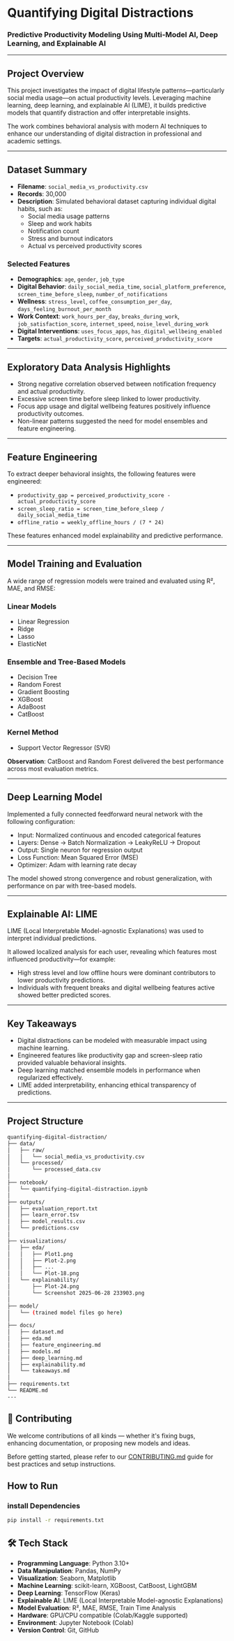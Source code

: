 # Quantifying Digital Distractions  
### Predictive Productivity Modeling Using Multi-Model AI, Deep Learning, and Explainable AI

---

## Project Overview

This project investigates the impact of digital lifestyle patterns—particularly social media usage—on actual productivity levels. Leveraging machine learning, deep learning, and explainable AI (LIME), it builds predictive models that quantify distraction and offer interpretable insights.

The work combines behavioral analysis with modern AI techniques to enhance our understanding of digital distraction in professional and academic settings.

---

## Dataset Summary

- **Filename**: `social_media_vs_productivity.csv`
- **Records**: 30,000
- **Description**: Simulated behavioral dataset capturing individual digital habits, such as:
  - Social media usage patterns
  - Sleep and work habits
  - Notification count
  - Stress and burnout indicators
  - Actual vs perceived productivity scores

### Selected Features

- **Demographics**: `age`, `gender`, `job_type`
- **Digital Behavior**: `daily_social_media_time`, `social_platform_preference`, `screen_time_before_sleep`, `number_of_notifications`
- **Wellness**: `stress_level`, `coffee_consumption_per_day`, `days_feeling_burnout_per_month`
- **Work Context**: `work_hours_per_day`, `breaks_during_work`, `job_satisfaction_score`, `internet_speed`, `noise_level_during_work`
- **Digital Interventions**: `uses_focus_apps`, `has_digital_wellbeing_enabled`
- **Targets**: `actual_productivity_score`, `perceived_productivity_score`

---

## Exploratory Data Analysis Highlights

- Strong negative correlation observed between notification frequency and actual productivity.
- Excessive screen time before sleep linked to lower productivity.
- Focus app usage and digital wellbeing features positively influence productivity outcomes.
- Non-linear patterns suggested the need for model ensembles and feature engineering.

---

## Feature Engineering

To extract deeper behavioral insights, the following features were engineered:

- `productivity_gap = perceived_productivity_score - actual_productivity_score`
- `screen_sleep_ratio = screen_time_before_sleep / daily_social_media_time`
- `offline_ratio = weekly_offline_hours / (7 * 24)`

These features enhanced model explainability and predictive performance.

---

## Model Training and Evaluation

A wide range of regression models were trained and evaluated using R², MAE, and RMSE:

### Linear Models
- Linear Regression
- Ridge
- Lasso
- ElasticNet

### Ensemble and Tree-Based Models
- Decision Tree
- Random Forest
- Gradient Boosting
- XGBoost
- AdaBoost
- CatBoost

### Kernel Method
- Support Vector Regressor (SVR)

**Observation**: CatBoost and Random Forest delivered the best performance across most evaluation metrics.

---

## Deep Learning Model

Implemented a fully connected feedforward neural network with the following configuration:

- Input: Normalized continuous and encoded categorical features
- Layers: Dense → Batch Normalization → LeakyReLU → Dropout
- Output: Single neuron for regression output
- Loss Function: Mean Squared Error (MSE)
- Optimizer: Adam with learning rate decay

The model showed strong convergence and robust generalization, with performance on par with tree-based models.

---

## Explainable AI: LIME

LIME (Local Interpretable Model-agnostic Explanations) was used to interpret individual predictions.

It allowed localized analysis for each user, revealing which features most influenced productivity—for example:

- High stress level and low offline hours were dominant contributors to lower productivity predictions.
- Individuals with frequent breaks and digital wellbeing features active showed better predicted scores.

---

## Key Takeaways

- Digital distractions can be modeled with measurable impact using machine learning.
- Engineered features like productivity gap and screen-sleep ratio provided valuable behavioral insights.
- Deep learning matched ensemble models in performance when regularized effectively.
- LIME added interpretability, enhancing ethical transparency of predictions.

---

## Project Structure

```bash
quantifying-digital-distraction/
├── data/
│   ├── raw/
│   │   └── social_media_vs_productivity.csv
│   └── processed/
│       └── processed_data.csv
│
├── notebook/
│   └── quantifying-digital-distraction.ipynb
│
├── outputs/
│   ├── evaluation_report.txt
│   ├── learn_error.tsv
│   ├── model_results.csv
│   └── predictions.csv
│
├── visualizations/
│   ├── eda/
│   │   ├── Plot1.png
│   │   ├── Plot-2.png
│   │   ├── ...
│   │   └── Plot-18.png
│   └── explainability/
│       ├── Plot-24.png
│       └── Screenshot 2025-06-28 233903.png
│
├── model/
│   └── (trained model files go here)
│
├── docs/
│   ├── dataset.md
│   ├── eda.md
│   ├── feature_engineering.md
│   ├── models.md
│   ├── deep_learning.md
│   ├── explainability.md
│   └── takeaways.md
│
├── requirements.txt
└── README.md
---
```

## 🤝 Contributing

We welcome contributions of all kinds — whether it's fixing bugs, enhancing documentation, or proposing new models and ideas.

Before getting started, please refer to our [CONTRIBUTING.md](./CONTRIBUTING.md) guide for best practices and setup instructions.

## How to Run

### install Dependencies
```bash
pip install -r requirements.txt
```
## 🛠 Tech Stack

- **Programming Language**: Python 3.10+
- **Data Manipulation**: Pandas, NumPy
- **Visualization**: Seaborn, Matplotlib
- **Machine Learning**: scikit-learn, XGBoost, CatBoost, LightGBM
- **Deep Learning**: TensorFlow (Keras)
- **Explainable AI**: LIME (Local Interpretable Model-agnostic Explanations)
- **Model Evaluation**: R², MAE, RMSE, Train Time Analysis
- **Hardware**: GPU/CPU compatible (Colab/Kaggle supported)
- **Environment**: Jupyter Notebook (Colab)  
- **Version Control**: Git, GitHub

